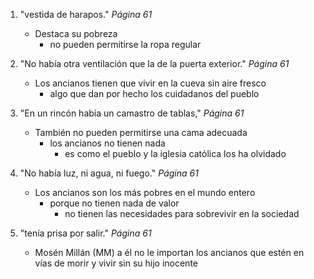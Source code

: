 1. "vestida de harapos." *Página 61*
    - Destaca su pobreza
        - no pueden permitirse la ropa regular

1. "No había otra ventilación que la de la puerta exterior." *Página 61*
    - Los ancianos tienen que vivir en la cueva sin aire fresco
        - algo que dan por hecho los cuidadanos del pueblo

1. "En un rincón había un camastro de tablas," *Página 61*
    - También no pueden permitirse una cama adecuada
        - los ancianos no tienen nada
            - es como el pueblo y la iglesia católica los ha olvidado

1. "No había luz, ni agua, ni fuego." *Página 61*
    - Los ancianos son los más pobres en el mundo entero
        - porque no tienen nada de valor
            - no tienen las necesidades para sobrevivir en la sociedad

1. "tenía prisa por salir." *Página 61* 
    - Mosén Millán (MM) a él no le importan los ancianos que estén en vías de morir y vivir sin su hijo inocente
